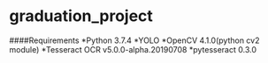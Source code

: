 # graduation_project
####Requirements
*Python 3.7.4
*YOLO
*OpenCV 4.1.0(python cv2 module)
*Tesseract OCR v5.0.0-alpha.20190708
*pytesseract 0.3.0